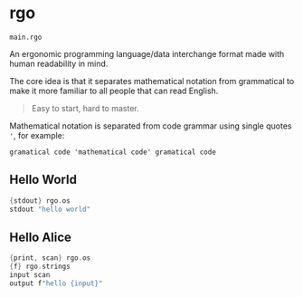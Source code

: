# rgo
`main.rgo`

An ergonomic programming language/data interchange format made with human readability in mind.

The core idea is that it separates mathematical notation from grammatical to make it more familiar to all people that can read English.

>Easy to start, hard to master.

Mathematical notation is separated from code grammar using single quotes `'`, for example:

```rgo
gramatical code 'mathematical code' gramatical code 
```

## Hello World

```rust
{stdout} rgo.os
stdout "hello world"
```

## Hello Alice

```rust
{print, scan} rgo.os
{f} rgo.strings
input scan 
output f"hello {input}"
```

